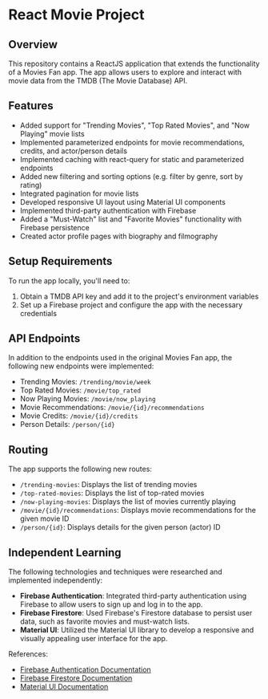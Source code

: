 # React Movie Project

## Overview
This repository contains a ReactJS application that extends the functionality of a Movies Fan app. The app allows users to explore and interact with movie data from the TMDB (The Movie Database) API.

## Features
- Added support for "Trending Movies", "Top Rated Movies", and "Now Playing" movie lists
- Implemented parameterized endpoints for movie recommendations, credits, and actor/person details
- Implemented caching with react-query for static and parameterized endpoints
- Added new filtering and sorting options (e.g. filter by genre, sort by rating)
- Integrated pagination for movie lists
- Developed responsive UI layout using Material UI components
- Implemented third-party authentication with Firebase
- Added a "Must-Watch" list and "Favorite Movies" functionality with Firebase persistence
- Created actor profile pages with biography and filmography

## Setup Requirements
To run the app locally, you'll need to:
1. Obtain a TMDB API key and add it to the project's environment variables
2. Set up a Firebase project and configure the app with the necessary credentials

## API Endpoints
In addition to the endpoints used in the original Movies Fan app, the following new endpoints were implemented:

- Trending Movies: `/trending/movie/week`
- Top Rated Movies: `/movie/top_rated`
- Now Playing Movies: `/movie/now_playing`
- Movie Recommendations: `/movie/{id}/recommendations`
- Movie Credits: `/movie/{id}/credits`
- Person Details: `/person/{id}`

## Routing
The app supports the following new routes:

- `/trending-movies`: Displays the list of trending movies
- `/top-rated-movies`: Displays the list of top-rated movies
- `/now-playing-movies`: Displays the list of movies currently playing
- `/movie/{id}/recommendations`: Displays movie recommendations for the given movie ID
- `/person/{id}`: Displays details for the given person (actor) ID

## Independent Learning
The following technologies and techniques were researched and implemented independently:

- **Firebase Authentication**: Integrated third-party authentication using Firebase to allow users to sign up and log in to the app.
- **Firebase Firestore**: Used Firebase's Firestore database to persist user data, such as favorite movies and must-watch lists.
- **Material UI**: Utilized the Material UI library to develop a responsive and visually appealing user interface for the app.

References:
- [Firebase Authentication Documentation](https://firebase.google.com/docs/auth)
- [Firebase Firestore Documentation](https://firebase.google.com/docs/firestore)
- [Material UI Documentation](https://material-ui.com/getting-started/installation/)
